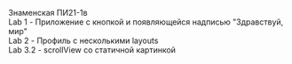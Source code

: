Знаменская ПИ21-1в<br>
Lab 1 - Приложение с кнопкой и появляющейся надписью "Здравствуй, мир"<br>
Lab 2 - Профиль с несколькими layouts <br>
Lab 3.2 - scrollView со статичной картинкой<br>

